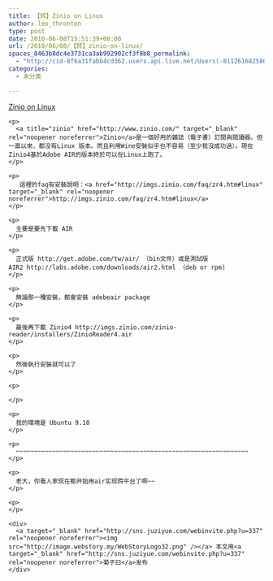```yaml
---
title: 【转】Zinio on Linux
author: leo_thronton
type: post
date: 2010-06-08T15:51:39+00:00
url: /2010/06/08/【转】zinio-on-linux/
spaces_8463b8dc4e3731ca3ab992902cf3f8b8_permalink:
  - "http://cid-8f6a31fabb4cd362.users.api.live.net/Users(-8112616825800567966)/Blogs('8F6A31FABB4CD362!102')/Entries('8F6A31FABB4CD362!1078')?authkey=yuBuArwciRo%24"
categories:
  - 未分类

---
```

<div id="msgcns!8F6A31FABB4CD362!1078" class="bvMsg">
  <div>
    <p>
      <a title="zinio" href="http://www.budoou.com/article/885727/" target="_blank" rel="noopener noreferrer">Zinio on Linux</a>
    </p>
    
    <p>
      <a title="zinio" href="http://www.zinio.com/" target="_blank" rel="noopener noreferrer">Zinio</a>是一個好用的雜誌（電子書）訂閱與閱讀器。但一直以來，都沒有Linux 版本。而且利用Wine安裝似乎也不容易（至少我沒成功過）。現在Zinio4基於Adobe AIR的版本終於可以在Linux上跑了。
    </p>
    
    <p>
       這裡的faq有安裝說明：<a href="http://imgs.zinio.com/faq/zr4.htm#linux" target="_blank" rel="noopener noreferrer">http://imgs.zinio.com/faq/zr4.htm#linux</a>
    </p>
    
    <p>
      主要是要先下載 AIR
    </p>
    
    <p>
      正式版 http://get.adobe.com/tw/air/ （bin文件）或是測試版 AIR2 http://labs.adobe.com/downloads/air2.html （deb or rpm)
    </p>
    
    <p>
      無論那一種安裝，都會安裝 adebeair package
    </p>
    
    <p>
      最後再下載 Zinio4 http://imgs.zinio.com/zinio-reader/installers/ZinioReader4.air
    </p>
    
    <p>
      然後執行安裝就可以了
    </p>
    
    <p>
       
    </p>
    
    <p>
      我的環境是 Ubuntu 9.10
    </p>
    
    <p>
      ~~~~~~~~~~~~~~~~~~~~~~~~~~~~~~~~~~~~~~~~~~~~~~~~~~~~~~~~~~~~~~~~
    </p>
    
    <p>
      老大，你看人家现在都开始用air实现跨平台了啊~~
    </p>
    
    <p>
    </p>
    
    <div>
      <a target="_blank" href="http://sns.juziyue.com/webinvite.php?u=337" rel="noopener noreferrer"><img src="http://image.webstory.my/WebStoryLogo32.png" /></a> 本文用<a target="_blank" href="http://sns.juziyue.com/webinvite.php?u=337" rel="noopener noreferrer">菊子曰</a>发布
    </div>
  </div>
</div>
